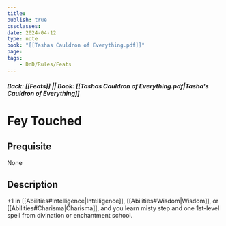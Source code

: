 ```yaml
---
title:
publish: true
cssclasses:
date: 2024-04-12
type: note
book: "[[Tashas Cauldron of Everything.pdf]]"
page: 
tags:
    - DnD/Rules/Feats
---
```


##### Back: [[Feats]] || Book: [[Tashas Cauldron of Everything.pdf|Tasha's Cauldron of Everything]]

# Fey Touched


## Prequisite 
None

## Description
+1 in [[Abilities#Intelligence|Intelligence]], [[Abilities#Wisdom|Wisdom]], or [[Abilities#Charisma|Charisma]], and you learn misty step and one 1st-level spell from divination or enchantment school.